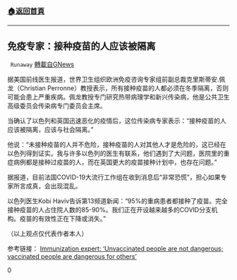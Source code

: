 ###  [:house:返回首頁](https://github.com/ourhimalayas/txt)
---


## 免疫专家：接种疫苗的人应该被隔离
` Runaway` [轉載自GNews](https://gnews.org/zh-hans/1521693/)

据美国前线医生报道，世界卫生组织欧洲免疫咨询专家组前副总裁克里斯蒂安.佩龙（Christian Perronne）教授表示，所有接种疫苗的人都必须在冬季隔离，否则可能会患上严重疾病。佩龙教授专门研究热带病理学和新兴传染病，他是公共卫生高级委员会传染病专门委员会主席。

当确认了以色列和英国迅速恶化的疫情后，这位传染病专家表示：“接种疫苗的人应该被隔离，应该与社会隔离。”

他说：“未接种疫苗的人并不危险，接种疫苗的人对其他人才是危险的，这已经在以色列得到证实。我与许多以色列的医生有联系，他们遇到了大问题，医院里的重症病例都是接种过疫苗的人，而在英国更大的疫苗接种计划中，也存在问题。”

据报道，目前法国COVID-19大流行工作组在收到消息后“非常恐慌”，担心如果专家所言成真，会出现混乱。

以色列医生Kobi Haviv告诉第13频道新闻：“95%的重病患者都接种了疫苗。完全接种疫苗的人占住院人数的85-90%。我们正在开设越来越多的COVID分支机构。疫苗的有效性正在下降或消失。”

（以上观点仅代表作者本人）

参考链接：
[Immunization expert: ‘Unvaccinated people are not dangerous; vaccinated people are dangerous for others’](https://americasfrontlinedoctors.org/frontlinenews/immunization-expert-unvaccinated-people-are-not-dangerous-vaccinated-people-are-dangerous-for-others/)



0
